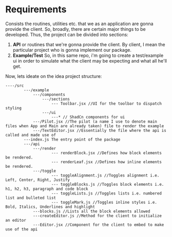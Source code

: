 # Requirements
Consists the routines, utilities etc. that we as an application are gonna provide the client.
So, broadly, there are certain major things to be developed. Thus, the project can be divided into sections:
1. **API** or routines that we're gonna provide the client. By client, I mean the particular project who is gonna implement our package.
2. **Example/Test** So, in this same repo, i'm going to create a test/example ui in order to simulate what the client may be expecting and what all he'll get.

Now, lets ideate on the idea project structure:

```
----/src
        ---/example
            ---/components
                ---/sections
                    --- Toolbar.jsx //UI for the toolbar to dispatch styling
                ---/ui
                    ---* // ShadCn components for ui
            ---/Pilot.jsx //The pilot (a name I use to denote main files when App and Main are already taken) file to render the example
            ---/TextEditor.jsx //Essentially the file where the api is called and made use of
        ---index.js The entry point of the package
        ---/api
            ---/render
                    --- renderBlock.jsx //Defines how block elements be rendered.
                    --- renderLeaf.jsx //Defines how inline elements be rendered.
            ---/toggle
                    --- toggleAlignment.js //Toggles alignment i.e. Left, Center, Right, Justify
                    --- toggleBlocks.js //Toggles block elements i.e. h1, h2, h3, paragraph and code block
                    --- toggleLists.js //Toggles lists i.e. numbered list and bulleted list
                    --- toggleMark.js //Toggles inline styles i.e. Bold, Italics, Underlines and highlight
            ---blocks.js //Lists all the block elements allowed
            ---createEditor.js //Method for the client to initialize an editor
            ---Editor.jsx //Component for the client to embed to make use of the api
```
  